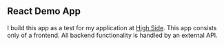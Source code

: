 ## React Demo App
I build this app as a test for my application at [High Side](https://highside.net/).
This app consists only of a frontend. All backend functionality is handled by an external API.